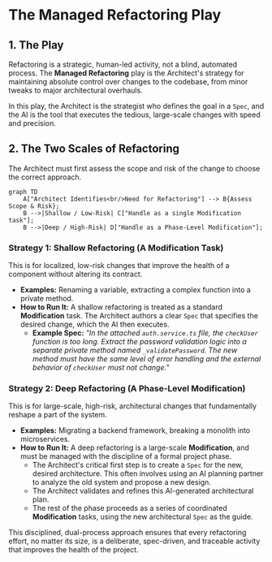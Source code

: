 # The Managed Refactoring Play

## 1. The Play
Refactoring is a strategic, human-led activity, not a blind, automated process. The **Managed Refactoring** play is the Architect's strategy for maintaining absolute control over changes to the codebase, from minor tweaks to major architectural overhauls.

In this play, the Architect is the strategist who defines the goal in a `Spec`, and the AI is the tool that executes the tedious, large-scale changes with speed and precision.

## 2. The Two Scales of Refactoring
The Architect must first assess the scope and risk of the change to choose the correct approach.

```mermaid
graph TD
    A["Architect Identifies<br/>Need for Refactoring"] --> B{Assess Scope & Risk};
    B -->|Shallow / Low-Risk| C["Handle as a single Modification task"];
    B -->|Deep / High-Risk| D["Handle as a Phase-Level Modification"];
```

### Strategy 1: Shallow Refactoring (A Modification Task)
This is for localized, low-risk changes that improve the health of a component without altering its contract.

*   **Examples:** Renaming a variable, extracting a complex function into a private method.
*   **How to Run It:** A shallow refactoring is treated as a standard **Modification** task. The Architect authors a clear `Spec` that specifies the desired change, which the AI then executes.
    *   **Example Spec:** *"In the attached `auth.service.ts` file, the `checkUser` function is too long. Extract the password validation logic into a separate private method named `_validatePassword`. The new method must have the same level of error handling and the external behavior of `checkUser` must not change."*

### Strategy 2: Deep Refactoring (A Phase-Level Modification)
This is for large-scale, high-risk, architectural changes that fundamentally reshape a part of the system.

*   **Examples:** Migrating a backend framework, breaking a monolith into microservices.
*   **How to Run It:** A deep refactoring is a large-scale **Modification**, and must be managed with the discipline of a formal project phase.
    *   The Architect's critical first step is to create a `Spec` for the new, desired architecture. This often involves using an AI planning partner to analyze the old system and propose a new design.
    *   The Architect validates and refines this AI-generated architectural plan.
    *   The rest of the phase proceeds as a series of coordinated **Modification** tasks, using the new architectural `Spec` as the guide.

This disciplined, dual-process approach ensures that every refactoring effort, no matter its size, is a deliberate, spec-driven, and traceable activity that improves the health of the project. 